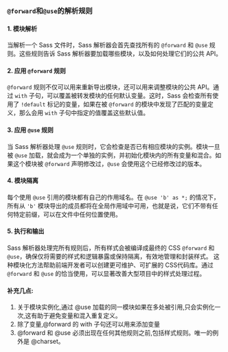 ### `@forward`和`@use`的解析规则
#### 1. 模块解析
当解析一个 Sass 文件时，Sass 解析器会首先查找所有的 `@forward` 和 `@use` 规则。这些规则告诉 Sass 解析器要加载哪些模块，以及如何处理它们的公共 API。
#### 2. 应用 `@forward` 规则
`@forward` 规则不仅可以用来重新导出模块，还可以用来调整模块的公共 API。通过 `with` 子句，可以覆盖被转发模块的任何默认变量。这时，Sass 会检查所有使用了 `!default` 标记的变量，如果在被 `@forward` 的模块中发现了匹配的变量定义，那么会用 `with` 子句中指定的值覆盖这些默认值。
#### 3. 应用 `@use` 规则
当 Sass 解析器处理 `@use` 规则时，它会检查是否已有相应模块的实例。模块一旦被 `@use` 加载，就会成为一个单独的实例，并初始化模块内的所有变量和混合。如果这个模块被 `@forward` 声明修改过，`@use` 会使用这个已经修改过的版本。
#### 4. 模块隔离
每个使用 `@use` 引用的模块都有自己的作用域名。在 `@use 'b' as *;` 的情况下，所有从 `'b'` 模块导出的成员都将在全局作用域中可用，也就是说，它们不带有任何特定前缀，可以在文件中任何位置使用。
#### 5. 执行和输出
Sass 解析器处理完所有规则后，所有样式会被编译成最终的 CSS `@forward` 和 `@use`，确保仅将需要的样式和逻辑暴露或保持隔离，有效地管理和封装样式。
这种模块化方法帮助前端开发者可以创建更可维护、可扩展的 CSS代码库。通过 `@forward` 和 `@use` 的恰当使用，可以显著改善大型项目中的样式处理过程。
#### 补充几点:
1. 关于模块实例化,通过 @use 加载的同一模块如果在多处被引用,只会实例化一次,这有助于避免变量和混入重复定义。
2. 除了变量,@forward 的 with 子句还可以用来添加变量
3. @forward 和 @use 必须出现在任何其他规则之前,包括样式规则。唯一的例外是 @charset。